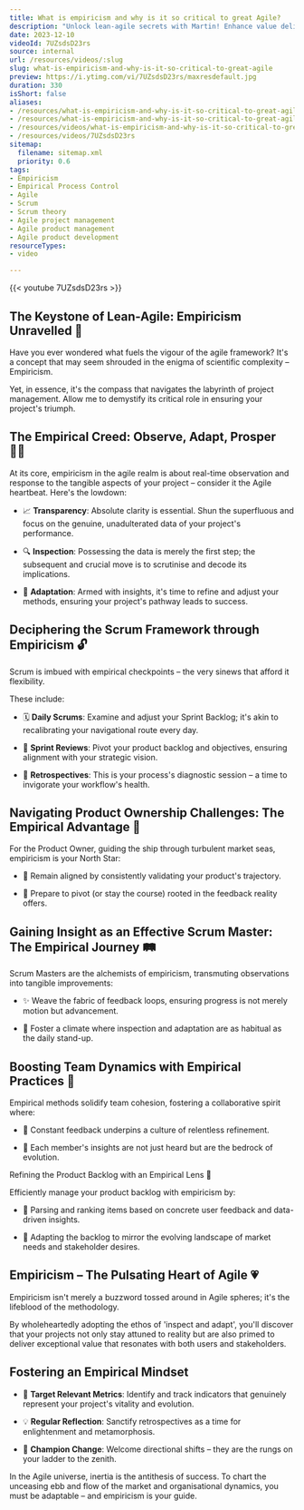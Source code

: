 ```yaml
---
title: What is empiricism and why is it so critical to great Agile?
description: "Unlock lean-agile secrets with Martin! Enhance value delivery and team dynamics in fast-paced projects. Dive in for expert insights! \U0001F680 #Agile #Scrum"
date: 2023-12-10
videoId: 7UZsdsD23rs
source: internal
url: /resources/videos/:slug
slug: what-is-empiricism-and-why-is-it-so-critical-to-great-agile
preview: https://i.ytimg.com/vi/7UZsdsD23rs/maxresdefault.jpg
duration: 330
isShort: false
aliases:
- /resources/what-is-empiricism-and-why-is-it-so-critical-to-great-agile-2
- /resources/what-is-empiricism-and-why-is-it-so-critical-to-great-agile
- /resources/videos/what-is-empiricism-and-why-is-it-so-critical-to-great-agile
- /resources/videos/7UZsdsD23rs
sitemap:
  filename: sitemap.xml
  priority: 0.6
tags:
- Empiricism
- Empirical Process Control
- Agile
- Scrum
- Scrum theory
- Agile project management
- Agile product management
- Agile product development
resourceTypes:
- video

---
```

{{< youtube 7UZsdsD23rs >}}

## The Keystone of Lean-Agile: Empiricism Unravelled 🧬 

Have you ever wondered what fuels the vigour of the agile framework? It's a concept that may seem shrouded in the enigma of scientific complexity – Empiricism.  

Yet, in essence, it's the compass that navigates the labyrinth of project management. Allow me to demystify its critical role in ensuring your project's triumph. 

## The Empirical Creed: Observe, Adapt, Prosper **🕵️‍♂️** 

At its core, empiricism in the agile realm is about real-time observation and response to the tangible aspects of your project – consider it the Agile heartbeat. Here's the lowdown: 

- 📈 **Transparency**: Absolute clarity is essential. Shun the superfluous and focus on the genuine, unadulterated data of your project's performance. 

- 🔍 **Inspection**: Possessing the data is merely the first step; the subsequent and crucial move is to scrutinise and decode its implications. 

- 🔄 **Adaptation**: Armed with insights, it's time to refine and adjust your methods, ensuring your project's pathway leads to success. 

## Deciphering the Scrum Framework through Empiricism 🔓 

Scrum is imbued with empirical checkpoints – the very sinews that afford it flexibility.  

These include: 

- 🗓️ **Daily Scrums**: Examine and adjust your Sprint Backlog; it's akin to recalibrating your navigational route every day. 

- 🎯 **Sprint Reviews**: Pivot your product backlog and objectives, ensuring alignment with your strategic vision. 

- 🔄 **Retrospectives**: This is your process's diagnostic session – a time to invigorate your workflow's health. 

## Navigating Product Ownership Challenges: The Empirical Advantage 🔎 

For the Product Owner, guiding the ship through turbulent market seas, empiricism is your North Star: 

- 🧭 Remain aligned by consistently validating your product's trajectory. 

- 🚀 Prepare to pivot (or stay the course) rooted in the feedback reality offers. 

## Gaining Insight as an Effective Scrum Master: The Empirical Journey 🛤️ 

Scrum Masters are the alchemists of empiricism, transmuting observations into tangible improvements: 

- ✨ Weave the fabric of feedback loops, ensuring progress is not merely motion but advancement. 

- 🌿 Foster a climate where inspection and adaptation are as habitual as the daily stand-up. 

## Boosting Team Dynamics with Empirical Practices **🤝** 

Empirical methods solidify team cohesion, fostering a collaborative spirit where: 

- 🔄 Constant feedback underpins a culture of relentless refinement. 

- 👥 Each member's insights are not just heard but are the bedrock of evolution. 

Refining the Product Backlog with an Empirical Lens 📜 

Efficiently manage your product backlog with empiricism by: 

- 🎲 Parsing and ranking items based on concrete user feedback and data-driven insights. 

- 🔧 Adapting the backlog to mirror the evolving landscape of market needs and stakeholder desires. 

## Empiricism – The Pulsating Heart of Agile 💗 

Empiricism isn't merely a buzzword tossed around in Agile spheres; it's the lifeblood of the methodology. 

By wholeheartedly adopting the ethos of 'inspect and adapt', you'll discover that your projects not only stay attuned to reality but are also primed to deliver exceptional value that resonates with both users and stakeholders. 

## Fostering an Empirical Mindset 

- 📏 **Target Relevant Metrics**: Identify and track indicators that genuinely represent your project's vitality and evolution. 

- 💡 **Regular Reflection**: Sanctify retrospectives as a time for enlightenment and metamorphosis. 

- 🔄 **Champion Change**: Welcome directional shifts – they are the rungs on your ladder to the zenith. 

In the Agile universe, inertia is the antithesis of success. To chart the unceasing ebb and flow of the market and organisational dynamics, you must be adaptable – and empiricism is your guide.









